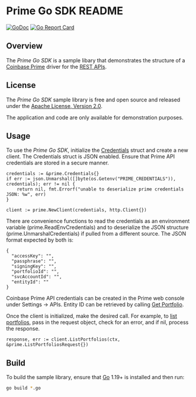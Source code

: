 # Prime Go SDK README

[![GoDoc](https://godoc.org/github.com/coinbase-samples/prime-sdk-go?status.svg)](https://godoc.org/github.com/coinbase-samples/prime-sdk-go)
[![Go Report Card](https://goreportcard.com/badge/coinbase-samples/prime-sdk-go)](https://goreportcard.com/report/coinbase-samples/prime-sdk-go)

## Overview

The *Prime Go SDK* is a sample libary that demonstrates the structure of a [Coinbase Prime](https://prime.coinbase.com/) driver for
the [REST APIs](https://docs.cloud.coinbase.com/prime/reference).

## License

The *Prime Go SDK* sample library is free and open source and released under the [Apache License, Version 2.0](LICENSE).

The application and code are only available for demonstration purposes.

## Usage

To use the *Prime Go SDK*, initialize the [Credentials](credentials.go) struct and create a new client. The Credentials struct is JSON
enabled. Ensure that Prime API credentials are stored in a secure manner.

```
credentials := &prime.Credentials{}
if err := json.Unmarshal([]byte(os.Getenv("PRIME_CREDENTIALS")), credentials); err != nil {
    return nil, fmt.Errorf("unable to deserialize prime credentials JSON: %w", err)
}

client := prime.NewClient(credentials, http.Client{})
```

There are convenience functions to read the credentials as an environment variable (prime.ReadEnvCredentials) and to deserialize the JSON structure (prime.UnmarshalCredentials) if pulled from a different source. The JSON format expected by both is:

```
{
  "accessKey": "",
  "passphrase": "",
  "signingKey": "",
  "portfolioId": "",
  "svcAccountId": "",
  "entityId": ""
}
```

Coinbase Prime API credentials can be created in the Prime web console under Settings -> APIs. Entity ID can be retrieved by calling [Get Portfolio](https://docs.cloud.coinbase.com/prime/reference/primerestapi_getportfolio).

Once the client is initialized, make the desired call. For example, to [list portfolios](https://github.com/coinbase-samples/prime-sdk-go/blob/main/list_portfolios.go),
pass in the request object, check for an error, and if nil, process the response.


```
response, err := client.ListPortfolios(ctx, &prime.ListPortfoliosRequest{})
```

## Build

To build the sample library, ensure that [Go](https://go.dev/) 1.19+ is installed and then run:

```bash
go build *.go
```
